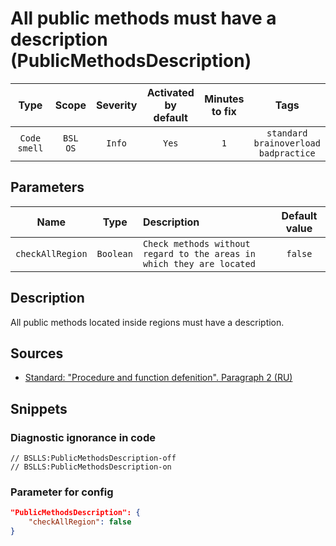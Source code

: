 # All public methods must have a description (PublicMethodsDescription)

 |     Type     |        Scope        | Severity | Activated<br>by default | Minutes<br>to fix |                            Tags                            |
 |:------------:|:-------------------:|:--------:|:-----------------------------:|:-----------------------:|:----------------------------------------------------------:|
 | `Code smell` | `BSL`<br>`OS` |  `Info`  |             `Yes`             |           `1`           | `standard`<br>`brainoverload`<br>`badpractice` |

## Parameters

 |       Name       |   Type    | Description                                                           | Default value |
 |:----------------:|:---------:|:--------------------------------------------------------------------- |:-------------:|
 | `checkAllRegion` | `Boolean` | `Check methods without regard to the areas in which they are located` |    `false`    | 

<!-- Блоки выше заполняются автоматически, не трогать -->
## Description
All public methods located inside regions must have a description.

## Sources
* [Standard: "Procedure and function defenition". Paragraph 2 (RU)](https://its.1c.ru/db/v8std#content:453:hdoc)

## Snippets

<!-- Блоки ниже заполняются автоматически, не трогать -->
### Diagnostic ignorance in code

```bsl
// BSLLS:PublicMethodsDescription-off
// BSLLS:PublicMethodsDescription-on
```

### Parameter for config

```json
"PublicMethodsDescription": {
    "checkAllRegion": false
}
```
